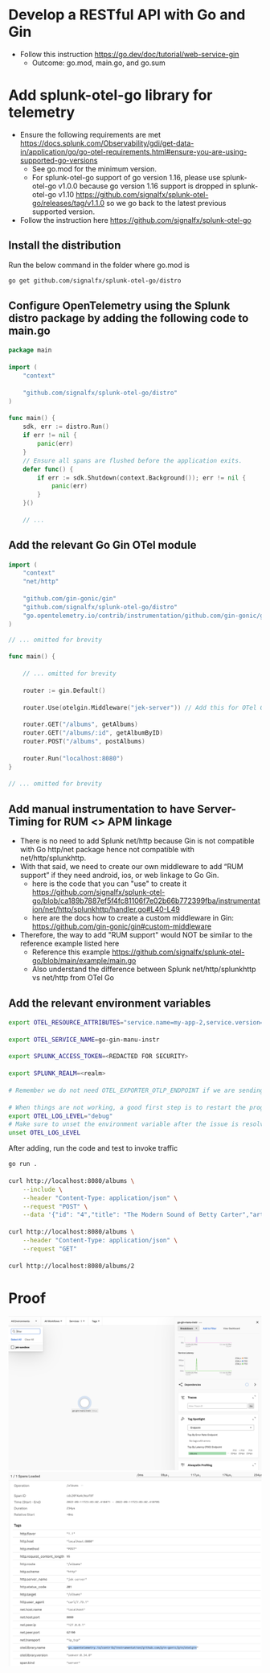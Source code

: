 # Develop a RESTful API with Go and Gin
- Follow this instruction https://go.dev/doc/tutorial/web-service-gin
    - Outcome: go.mod, main.go, and go.sum

# Add splunk-otel-go library for telemetry
- Ensure the following requirements are met https://docs.splunk.com/Observability/gdi/get-data-in/application/go/go-otel-requirements.html#ensure-you-are-using-supported-go-versions
    - See go.mod for the minimum version.
    - For splunk-otel-go support of go version 1.16, please use splunk-otel-go v1.0.0 because go version 1.16 support is dropped in splunk-otel-go v1.10 https://github.com/signalfx/splunk-otel-go/releases/tag/v1.1.0 so we go back to the latest previous supported version.
- Follow the instruction here https://github.com/signalfx/splunk-otel-go

## Install the distribution
Run the below command in the folder where go.mod is
```bash
go get github.com/signalfx/splunk-otel-go/distro
```

## Configure OpenTelemetry using the Splunk distro package by adding the following code to main.go
```go
package main

import (
	"context"

	"github.com/signalfx/splunk-otel-go/distro"
)

func main() {
	sdk, err := distro.Run()
	if err != nil {
		panic(err)
	}
	// Ensure all spans are flushed before the application exits.
	defer func() {
		if err := sdk.Shutdown(context.Background()); err != nil {
			panic(err)
		}
	}()

	// ...
```

## Add the relevant Go Gin OTel module
```go
import (
	"context"
	"net/http"

	"github.com/gin-gonic/gin"
	"github.com/signalfx/splunk-otel-go/distro"                                   
	"go.opentelemetry.io/contrib/instrumentation/github.com/gin-gonic/gin/otelgin" // Add this for OTel Go Gin
)

```

```go
// ... omitted for brevity

func main() {

	// ... omitted for brevity

	router := gin.Default()

	router.Use(otelgin.Middleware("jek-server")) // Add this for OTel Go Gin

	router.GET("/albums", getAlbums)
	router.GET("/albums/:id", getAlbumByID)
	router.POST("/albums", postAlbums)

	router.Run("localhost:8080")
}

// ... omitted for brevity
```

## Add manual instrumentation to have Server-Timing for RUM <> APM linkage
- There is no need to add Splunk net/http because Gin is not compatible with Go http/net package hence not compatible with net/http/splunkhttp.
- With that said, we need to create our own middleware to add “RUM support” if they need android, ios, or web linkage to Go Gin.
    - here is the code that you can "use" to create it https://github.com/signalfx/splunk-otel-go/blob/ca189b7887ef5f4fc81106f7e02b66b772399fba/instrumentation/net/http/splunkhttp/handler.go#L40-L49 
    - here are the docs how to create a custom middleware in Gin: https://github.com/gin-gonic/gin#custom-middleware 
- Therefore, the way to add "RUM support" would NOT be similar to the reference example listed here
    - Reference this example https://github.com/signalfx/splunk-otel-go/blob/main/example/main.go
    - Also understand the difference between Splunk net/http/splunkhttp vs net/http from OTel Go


## Add the relevant environment variables
```bash
export OTEL_RESOURCE_ATTRIBUTES="service.name=my-app-2,service.version=99.99.99,deployment.environment=jek-sandbox"

export OTEL_SERVICE_NAME=go-gin-manu-instr

export SPLUNK_ACCESS_TOKEN=<REDACTED FOR SECURITY>

export SPLUNK_REALM=<realm>

# Remember we do not need OTEL_EXPORTER_OTLP_ENDPOINT if we are sending directly to Splunk O11y Cloud

# When things are not working, a good first step is to restart the program with debug logging enabled. Do this by setting the OTEL_LOG_LEVEL environment variable to debug.
export OTEL_LOG_LEVEL="debug" 
# Make sure to unset the environment variable after the issue is resolved, as its output might overload systems if left on indefinitely.
unset OTEL_LOG_LEVEL
```


After adding, run the code and test to invoke traffic
```bash
go run .

curl http://localhost:8080/albums \
    --include \
    --header "Content-Type: application/json" \
    --request "POST" \
    --data '{"id": "4","title": "The Modern Sound of Betty Carter","artist": "Betty Carter","price": 49.99}'

curl http://localhost:8080/albums \
    --header "Content-Type: application/json" \
    --request "GET"

curl http://localhost:8080/albums/2
```

# Proof
![](proof1.png)
![](proof2.png)